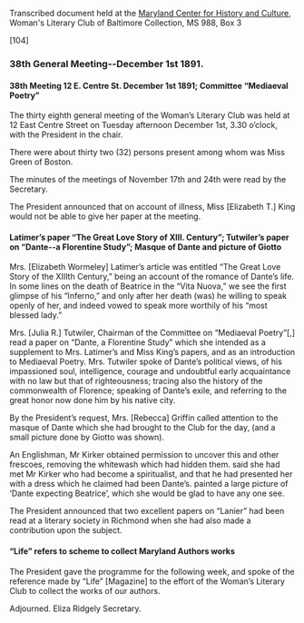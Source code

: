 Transcribed document held at the [Maryland Center for History and Culture](http://mdhs.org/), Woman's Literary Club of Baltimore Collection, MS 988, Box 3

[104]

### 38th General Meeting--December 1st 1891.

#### 38th Meeting 12 E. Centre St. December 1st 1891; Committee “Mediaeval Poetry”

The thirty eighth general meeting of the Woman’s Literary Club was held at 12 East Centre Street on Tuesday afternoon December 1st, 3.30 o’clock, with the President in the chair.

There were about thirty two (32) persons present among whom was Miss Green of Boston.

The minutes of the meetings of November 17th and 24th were read by the Secretary.

The President announced that on account of illness, Miss [Elizabeth T.] King would not be able to give her paper at the meeting.

#### Latimer’s paper “The Great Love Story of XIII. Century”; Tutwiler’s paper on “Dante--a Florentine Study”; Masque of Dante and picture of Giotto

Mrs. [Elizabeth Wormeley] Latimer’s article was entitled “The Great Love Story of the XIIIth Century,” being an account of the romance of Dante’s life. In some lines on the death of Beatrice in the “Vita Nuova,” we see the first glimpse of his “Inferno,” and only after her death (was) he willing to speak openly of her, and indeed vowed to speak more worthily of his “most blessed lady.”

Mrs. [Julia R.] Tutwiler, Chairman of the Committee on “Mediaeval Poetry”[,] read a paper on “Dante, a Florentine Study” which she intended as a supplement to Mrs. Latimer’s and Miss King’s papers, and as an introduction to Mediaeval Poetry. Mrs. Tutwiler spoke of Dante’s political views, of his impassioned soul, intelligence, courage and undoubtful early acquaintance with no law but that of righteousness; tracing also the history of the commonwealth of Florence; speaking of Dante’s exile, and referring to the great honor now done him by his native city.

By the President’s request, Mrs. [Rebecca] Griffin called attention to the masque of Dante which she had brought to the Club for the day, (and a small picture done by Giotto was shown).

An Englishman, Mr Kirker obtained permission to uncover this and other frescoes, removing the whitewash which had hidden them.  said she had met Mr Kirker who had become a spiritualist, and that he had presented her with a dress which he claimed had been Dante’s.  painted a large picture of ‘Dante expecting Beatrice’, which she would be glad to have any one see.

The President announced that two excellent papers on “Lanier” had been read at a literary society in Richmond when she had also made a contribution upon the subject.

#### “Life” refers to scheme to collect Maryland Authors works

The President gave the programme for the following week, and spoke of the reference made by “Life” [Magazine] to the effort of the Woman’s Literary Club to collect the works of our authors.

Adjourned.
Eliza Ridgely
Secretary.